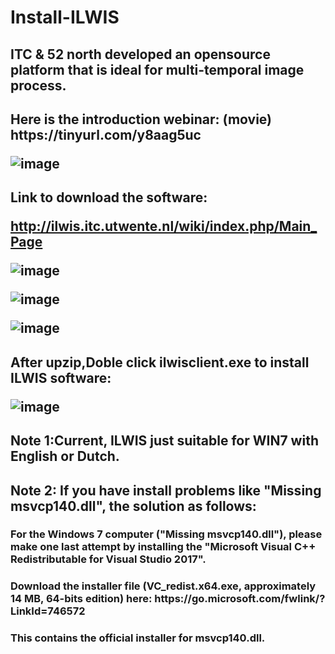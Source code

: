 # Install-ILWIS
<h2>ITC & 52 north developed an opensource platform that is ideal for multi-temporal image process.

<h2>Here is the introduction webinar:
(movie)
https://tinyurl.com/y8aag5uc
  
![image](https://user-images.githubusercontent.com/45618275/50373022-6929c080-0613-11e9-8a56-1ce3a96c403b.png) 

<h2>Link to download the software:
  
http://ilwis.itc.utwente.nl/wiki/index.php/Main_Page

![image](https://user-images.githubusercontent.com/45618275/50373028-72b32880-0613-11e9-933a-01bf9f5fe1b4.png)

![image](https://user-images.githubusercontent.com/45618275/50373035-8ced0680-0613-11e9-8b7a-d54436960c30.png)

![image](https://user-images.githubusercontent.com/45618275/50373043-a9893e80-0613-11e9-826c-69d5c75021ff.png)

<h2>After upzip,Doble click ilwisclient.exe to install ILWIS software:
  
![image](https://user-images.githubusercontent.com/45618275/50373055-eead7080-0613-11e9-8119-85277d1799af.png)

<h2/>Note 1:Current, ILWIS just suitable for WIN7 with English or Dutch.

<h2/>Note 2: If you have install problems like "Missing msvcp140.dll", the solution as follows:
<h3>
For the Windows 7 computer ("Missing msvcp140.dll"), please make one last attempt by installing the "Microsoft Visual C++ Redistributable for Visual Studio 2017".
 <h3> 
Download the installer file (VC_redist.x64.exe, approximately 14 MB, 64-bits edition) here: https://go.microsoft.com/fwlink/?LinkId=746572
<h3>
This contains the official installer for msvcp140.dll. 
  
  

